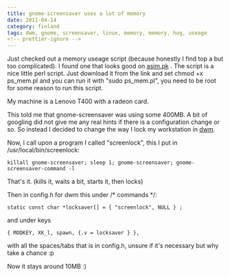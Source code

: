 ```yaml
---
title: gnome-screensaver uses a lot of memory
date: 2011-04-14
category: finland
tags: dwm, gnome, screensaver, linux, memory, memory, hog, useage
<!-- prettier-ignore -->
---
```


Just checked out a memory useage script (because honestly I find top a but too
complicated). I found one that looks good on
[asim.pk](http://www.asim.pk/2011/03/28/find-memory-consumed-by-currently-running-processes-on-linux/ "memory useage perl script")
. The script is a nice little perl script. Just download it from the link and
set chmod +x ps_mem.pl and you can run it with "sudo ps_mem.pl", you need to be
root for some reason to run this script.

My machine is a Lenovo T400 with a radeon card.

This told me that gnome-screensaver was using some 400MB. A bit of googling did
not give me any real hints if there is a configuration change or so. So instead
I decided to change the way I lock my workstation in
[dwm](http://dwm.suckless.org "dwm").

Now, I call upon a program I called "screenlock", this I put in
/usr/local/bin/screenlock:

`killall gnome-screensaver; sleep 1; gnome-screensaver; gnome-screensaver-command -l`

That's it. (kills it, waits a bit, starts it, then locks)

Then in config.h for dwm this under /\* commands \*/:

`static const char *locksaver[] = { "screenlock", NULL } ;`

and under keys

`{ MODKEY, XK_l, spawn, {.v = locksaver } },`

with all the spaces/tabs that is in config.h, unsure if it's necessary but why
take a chance :p

Now it stays around 10MB :)
